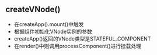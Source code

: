 ## createVNode()
- 在createApp().mount()中触发
- 根据组件初始化VNode实例的参数
- createApp()返回的VNode类型是STATEFUL_COMPONENT
- 在render()中则调用processComponent()进行挂载处理